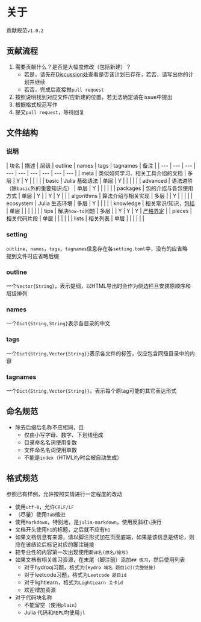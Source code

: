 # 关于
贡献规范`v1.0.2`

## 贡献流程
1. 需要贡献什么？是否是大幅度修改（包括新建）？
	- 若是，请先在[Discussion处](https://github.com/JuliaRoadmap/zh/discussions/1)查看是否该计划已存在，若否，请写出你的计划并继续
	- 若否，完成后直接推`pull request`
2. 按照说明找到对应文件/应新建的位置，若无法确定请在issue中提出
3. 根据格式规范写作
4. 提交`pull request`，等待回复

## 文件结构
### 说明
| 块名 | 描述 | 层级 | outline | names | tags | tagnames | 备注 |
| --- | --- | --- | --- | --- | --- | --- | --- | --- |
| meta | 类似如何学习、相关工具介绍的文档 | 多层 | Y | Y | | | |
| basic | Julia 基础语法 | 单层 | Y | | | | |
| advanced | 语法进阶（除`basic`外的重要知识点） | 单层 | Y | | | | |
| packages | 包的介绍与各包使用方式 | 单层 | Y | | Y | Y | |
| algorithms | 算法介绍与相关实现 | 多层 | | Y | | | |
| ecosystem | Julia 生态环境 | 多层 | Y | | | |
| knowledge | 相关常识/知识，[包括](https://discourse.juliacn.com/t/topic/4203) | 单层 | | | | | |
| tips | 解决`how-to`问题 | 多层 | | Y | Y | Y | [严格界定](docs/tips/about.md) |
| pieces | 相关代码片段 | 单层 | | | | |
| lists | 相关列表 | 单层 | | | | | |

### setting
`outline`，`names`，`tags`，`tagnames`信息存在各`setting.toml`中，没有的应省略\
提到文件时应省略后缀

### outline
一个`Vector{String}`，表示提纲，以HTML导出时会作为侧边栏且安装原顺序和层级排列

### names
一个`Dict{String,String}`表示各目录的中文

### tags
一个`Dict{String,Vector{String}}`表示各文件的标签，仅应包含同级目录中的内容

### tagnames
一个`Dict{String,Vector{String}}`，表示每个原tag可能的其它表达形式

## 命名规范
- 除去后缀后名称不应相同，且
	- 仅由小写字母、数字、下划线组成
	- 目录命名名词使用复数
	- 文件命名名词使用单数
	- 不能是`index`（HTMLify时会被自动生成）

## 格式规范
参照已有样例，允许按照实情进行一定程度的改动
* 使用`utf-8`，允许`CRLF/LF`
* （尽量）使用`Tab`缩进
* 使用`Markdown`，特别地，是`julia-markdown`，使用反斜杠`\`换行
* 文档开头使用`h1`的标题，之后就不应有`h1`
* 如果文档信息有来源，请以脚注形式加在页面底端，如果是该信息是结论，则应在该结论后标记对应的脚注链接
* 较专业性的内容第一次出现使用`翻译名(原名/缩写)`
* 如果文档有相关练习资源，在末尾（脚注前）添加`## 练习`，然后使用列表
	* 对于hydrooj习题，格式为`[Hydro 域名 题目id](完整链接)`
	* 对于leetcode习题，格式为`Leetcode 题目id`
	* 对于lightlearn，格式为`LightLearn 关卡id`
	* 欢迎增加资源
* 对于代码块名称
	* 不能留空（使用`plain`）
	* Julia 代码和`REPL`均使用`jl`
